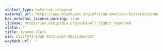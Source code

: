 ```yaml
---
content_type: external-resource
external_url: https://www.blackpast.org/african-american-history/yvonne-young-clark-1929-2019/
has_external_license_warning: true
license: https://en.wikipedia.org/wiki/All_rights_reserved
status: ''
title: Yvonne Clark
uid: 21c7f573-13ab-4b72-a5b7-582cc3bad337
wayback_url: ''
---
```

